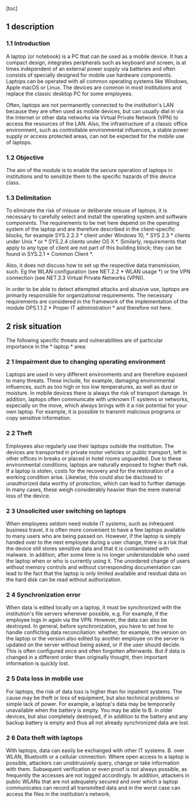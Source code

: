 [toc]
 
1 description
--------------

### 1.1 Introduction

A laptop (or notebook) is a PC that can be used as a mobile device. It has a compact design, integrates peripherals such as keyboard and screen, is at times independent of an external power supply via batteries and often consists of specially designed for mobile use hardware components. Laptops can be operated with all common operating systems like Windows, Apple macOS or Linux. The devices are common in most institutions and replace the classic desktop PC for some employees.

Often, laptops are not permanently connected to the institution's LAN because they are often used as mobile devices, but can usually dial in via the Internet or other data networks via Virtual Private Network (VPN) to access the resources of the LAN. Also, the infrastructure of a classic office environment, such as controllable environmental influences, a stable power supply or access protected areas, can not be expected for the mobile use of laptops.

### 1.2 Objective

The aim of the module is to enable the secure operation of laptops in institutions and to sensitize them to the specific hazards of this device class.

### 1.3 Delimitation

To eliminate the risk of misuse or deliberate misuse of laptops, it is necessary to carefully select and install the operating system and software components. The requirements to be met here depend on the operating system of the laptop and are therefore described in the client-specific blocks, for example SYS.2.2.3 * client under Windows 10, * SYS 2.3 * clients under Unix * or * SYS.2.4 clients under OS X *. Similarly, requirements that apply to any type of client are not part of this building block; they can be found in SYS.2.1 * Common Client *.

Also, it does not discuss how to set up the respective data transmission, such. Eg the WLAN configuration (see NET.2.2 * WLAN usage *) or the VPN connection (see NET.3.3 Virtual Private Networks (VPN)).

In order to be able to detect attempted attacks and abusive use, laptops are primarily responsible for organizational requirements. The necessary requirements are considered in the framework of the implementation of the module OPS.1.1.2 * Proper IT administration * and therefore not here.

2 risk situation
-----------------

The following specific threats and vulnerabilities are of particular importance in the * laptop * area:

### 2 1 Impairment due to changing operating environment

Laptops are used in very different environments and are therefore exposed to many threats. These include, for example, damaging environmental influences, such as too high or too low temperatures, as well as dust or moisture. In mobile devices there is always the risk of transport damage. In addition, laptops often communicate with unknown IT systems or networks, especially on the move, which always brings with it a risk potential for your own laptop. For example, it is possible to transmit malicious programs or copy sensitive information.

### 2 2 Theft

Employees also regularly use their laptops outside the institution. The devices are transported in private motor vehicles or public transport, left in other offices in breaks or placed in hotel rooms unguarded. Due to these environmental conditions, laptops are naturally exposed to higher theft risk. If a laptop is stolen, costs for the recovery and for the restoration of a working condition arise. Likewise, this could also be disclosed to unauthorized data worthy of protection, which can lead to further damage. In many cases, these weigh considerably heavier than the mere material loss of the device.
### 2 3 Unsolicited user switching on laptops

When employees seldom need mobile IT systems, such as infrequent business travel, it is often more convenient to have a few laptops available to many users who are being passed on. However, if the laptop is simply handed over to the next employee during a user change, there is a risk that the device still stores sensitive data and that it is contaminated with malware. In addition, after some time is no longer understandable who used the laptop when or who is currently using it. The unordered change of users without memory controls and without corresponding documentation can lead to the fact that the laptop is only limited available and residual data on the hard disk can be read without authorization.

### 2 4 Synchronization error

When data is edited locally on a laptop, it must be synchronized with the institution's file servers whenever possible, e.g. For example, if the employee logs in again via the VPN. However, the data can also be destroyed. In general, before synchronization, you have to set how to handle conflicting data reconciliation: whether, for example, the version on the laptop or the version also edited by another employee on the server is updated on the server without being asked, or if the user should decide. This is often configured once and often forgotten afterwards. But if data is changed in a different order than originally thought, then important information is quickly lost.

### 2 5 Data loss in mobile use

For laptops, the risk of data loss is higher than for inpatient systems. The cause may be theft or loss of equipment, but also technical problems or simple lack of power. For example, a laptop's data may be temporarily unavailable when the battery is empty. You may be able to B. in older devices, but also completely destroyed, if in addition to the battery and any backup battery is empty and thus all not already synchronized data are lost.

### 2 6 Data theft with laptops

With laptops, data can easily be exchanged with other IT systems. B. over WLAN, Bluetooth or a cellular connection. Where open access to a laptop is possible, attackers can unobtrusively query, change or take information with them. Subsequent verification or even proof is not always possible, as frequently the accesses are not logged accordingly. In addition, attackers in public WLANs that are not adequately secured and over which a laptop communicates can record all transmitted data and in the worst case can access the files in the institution's network.
